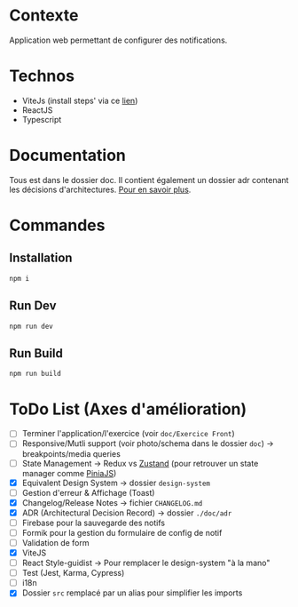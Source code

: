 # Contexte

Application web permettant de configurer des notifications.

# Technos

- ViteJs (install steps' via ce [lien](https://www.section.io/engineering-education/creating-a-react-app-using-vite/))
- ReactJS
- Typescript

# Documentation

Tous est dans le dossier doc.
Il contient également un dossier adr contenant les décisions d'architectures. [Pour en savoir plus](https://adr.github.io/).

# Commandes

## Installation

`npm i`

## Run Dev

`npm run dev`

## Run Build

`npm run build`

# ToDo List (Axes d'amélioration)

- [ ] Terminer l'application/l'exercice (voir `doc/Exercice Front`)
- [ ] Responsive/Mutli support (voir photo/schema dans le dossier `doc`) -> breakpoints/media queries
- [ ] State Management -> Redux vs [Zustand](https://github.com/pmndrs/zustand) (pour retrouver un state manager comme [PiniaJS](https://pinia.vuejs.org/))
- [x] Equivalent Design System -> dossier `design-system`
- [ ] Gestion d'erreur & Affichage (Toast) 
- [x] Changelog/Release Notes -> fichier `CHANGELOG.md`
- [x] ADR (Architectural Decision Record) -> dossier `./doc/adr`
- [ ] Firebase pour la sauvegarde des notifs
- [ ] Formik pour la gestion du formulaire de config de notif
- [ ] Validation de form
- [x] ViteJS
- [ ] React Style-guidist -> Pour remplacer le design-system "à la mano"
- [ ] Test (Jest, Karma, Cypress)
- [ ] i18n
- [x] Dossier `src` remplacé par un alias pour simplifier les imports 